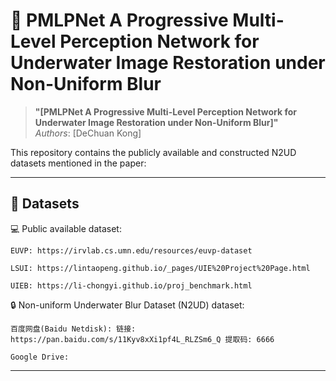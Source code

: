 # 🔬 PMLPNet A Progressive Multi-Level Perception Network for Underwater Image Restoration under Non-Uniform Blur

> **"[PMLPNet A Progressive Multi-Level Perception Network for Underwater Image Restoration under Non-Uniform Blur]"**  
> *Authors*: [DeChuan Kong]

This repository contains the publicly available and constructed N2UD datasets mentioned in the paper:

---

## 📁  Datasets
💻 Public available dataset:

    EUVP: https://irvlab.cs.umn.edu/resources/euvp-dataset
    
    LSUI: https://lintaopeng.github.io/_pages/UIE%20Project%20Page.html

    UIEB: https://li-chongyi.github.io/proj_benchmark.html

🔒 Non-uniform Underwater Blur Dataset (N2UD) dataset:

    百度网盘(Baidu Netdisk): 链接: https://pan.baidu.com/s/11Kyv8xXi1pf4L_RLZSm6_Q 提取码: 6666

    Google Drive:

---
